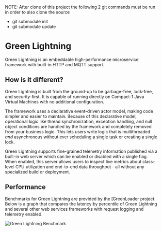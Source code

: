 NOTE: After clone of this project the following 2 git commands must be run in order to also clone the source
* git submodule init
* git submodule update

# Green Lightning
Green Lightning is an embeddable high-performance microservice framework with built-in HTTP and MQTT support.

## How is it different?
Green Lightning is built from the ground-up to be garbage-free, lock-free, and security-first. It is capable of running directly on Compact-1 Java Virtual Machines with no additional configuration.

The framework uses a declarative event-driven actor model, making code simpler and easier to maintain. Because of this declarative model, operational logic like thread synchronization, exception handling, and null object conditions are handled by the framework and completely removed from your business logic. This lets users write logic that is multithreaded *and* asynchronous without ever scheduling a single task or creating a single lock.

Green Lightning supports fine-grained telemetry information published via a built-in web server which can be enabled or disabled with a single flag. When enabled, this server allows users to inspect live metrics about class-level CPU utilization and end-to-end data throughput - all without any specialized build or deployment.

## Performance
Benchmarks for Green Lightning are provided by the [GreenLoader project. Below is a graph that compares the latency by percentile of Green Lightning and several other web services frameworks with request logging and telemetry enabled.

![Green Lightning Benchmark](https://objectcomputing.github.io/GreenLightning/assets/images/benchmark.png)

